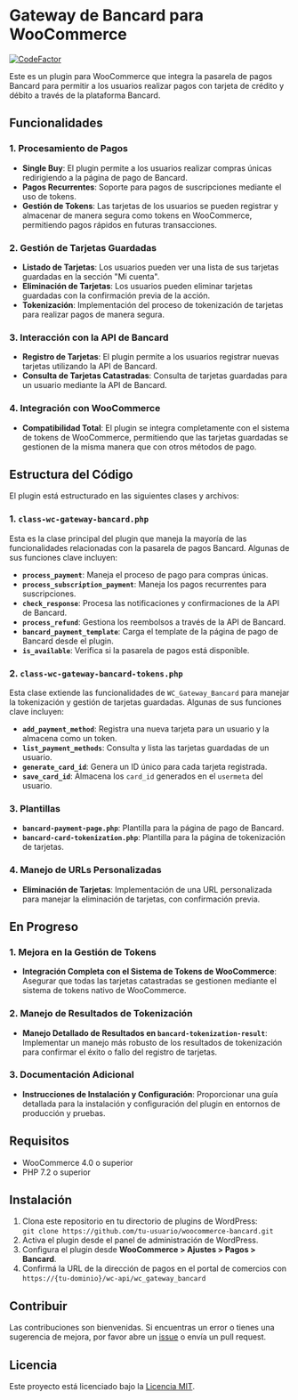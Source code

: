 # Gateway de Bancard para WooCommerce
[![CodeFactor](https://www.codefactor.io/repository/github/marioungui/woocommerce-bancard/badge/main)](https://www.codefactor.io/repository/github/marioungui/woocommerce-bancard/overview/main)

Este es un plugin para WooCommerce que integra la pasarela de pagos Bancard para permitir a los usuarios realizar pagos con tarjeta de crédito y débito a través de la plataforma Bancard.

## Funcionalidades

### 1. Procesamiento de Pagos

- **Single Buy**: El plugin permite a los usuarios realizar compras únicas redirigiendo a la página de pago de Bancard.
- **Pagos Recurrentes**: Soporte para pagos de suscripciones mediante el uso de tokens.
- **Gestión de Tokens**: Las tarjetas de los usuarios se pueden registrar y almacenar de manera segura como tokens en WooCommerce, permitiendo pagos rápidos en futuras transacciones.
  
### 2. Gestión de Tarjetas Guardadas

- **Listado de Tarjetas**: Los usuarios pueden ver una lista de sus tarjetas guardadas en la sección "Mi cuenta".
- **Eliminación de Tarjetas**: Los usuarios pueden eliminar tarjetas guardadas con la confirmación previa de la acción.
- **Tokenización**: Implementación del proceso de tokenización de tarjetas para realizar pagos de manera segura.

### 3. Interacción con la API de Bancard

- **Registro de Tarjetas**: El plugin permite a los usuarios registrar nuevas tarjetas utilizando la API de Bancard.
- **Consulta de Tarjetas Catastradas**: Consulta de tarjetas guardadas para un usuario mediante la API de Bancard.

### 4. Integración con WooCommerce

- **Compatibilidad Total**: El plugin se integra completamente con el sistema de tokens de WooCommerce, permitiendo que las tarjetas guardadas se gestionen de la misma manera que con otros métodos de pago.

## Estructura del Código

El plugin está estructurado en las siguientes clases y archivos:

### 1. `class-wc-gateway-bancard.php`
Esta es la clase principal del plugin que maneja la mayoría de las funcionalidades relacionadas con la pasarela de pagos Bancard. Algunas de sus funciones clave incluyen:

- **`process_payment`**: Maneja el proceso de pago para compras únicas.
- **`process_subscription_payment`**: Maneja los pagos recurrentes para suscripciones.
- **`check_response`**: Procesa las notificaciones y confirmaciones de la API de Bancard.
- **`process_refund`**: Gestiona los reembolsos a través de la API de Bancard.
- **`bancard_payment_template`**: Carga el template de la página de pago de Bancard desde el plugin.
- **`is_available`**: Verifica si la pasarela de pagos está disponible.

### 2. `class-wc-gateway-bancard-tokens.php`
Esta clase extiende las funcionalidades de `WC_Gateway_Bancard` para manejar la tokenización y gestión de tarjetas guardadas. Algunas de sus funciones clave incluyen:

- **`add_payment_method`**: Registra una nueva tarjeta para un usuario y la almacena como un token.
- **`list_payment_methods`**: Consulta y lista las tarjetas guardadas de un usuario.
- **`generate_card_id`**: Genera un ID único para cada tarjeta registrada.
- **`save_card_id`**: Almacena los `card_id` generados en el `usermeta` del usuario.

### 3. Plantillas
- **`bancard-payment-page.php`**: Plantilla para la página de pago de Bancard.
- **`bancard-card-tokenization.php`**: Plantilla para la página de tokenización de tarjetas.

### 4. Manejo de URLs Personalizadas
- **Eliminación de Tarjetas**: Implementación de una URL personalizada para manejar la eliminación de tarjetas, con confirmación previa.

## En Progreso

### 1. **Mejora en la Gestión de Tokens**
- **Integración Completa con el Sistema de Tokens de WooCommerce**: Asegurar que todas las tarjetas catastradas se gestionen mediante el sistema de tokens nativo de WooCommerce.

### 2. **Manejo de Resultados de Tokenización**
- **Manejo Detallado de Resultados en `bancard-tokenization-result`**: Implementar un manejo más robusto de los resultados de tokenización para confirmar el éxito o fallo del registro de tarjetas.

### 3. **Documentación Adicional**
- **Instrucciones de Instalación y Configuración**: Proporcionar una guía detallada para la instalación y configuración del plugin en entornos de producción y pruebas.

## Requisitos

- WooCommerce 4.0 o superior
- PHP 7.2 o superior

## Instalación

1. Clona este repositorio en tu directorio de plugins de WordPress:  
   `git clone https://github.com/tu-usuario/woocommerce-bancard.git`
2. Activa el plugin desde el panel de administración de WordPress.
3. Configura el plugin desde **WooCommerce > Ajustes > Pagos > Bancard**.
4. Confirmá la URL de la dirección de pagos en el portal de comercios con `https://{tu-dominio}/wc-api/wc_gateway_bancard`

## Contribuir

Las contribuciones son bienvenidas. Si encuentras un error o tienes una sugerencia de mejora, por favor abre un [issue](https://github.com/marioungui/woocommerce-bancard/issues) o envía un pull request.

## Licencia

Este proyecto está licenciado bajo la [Licencia MIT](https://opensource.org/licenses/MIT).
